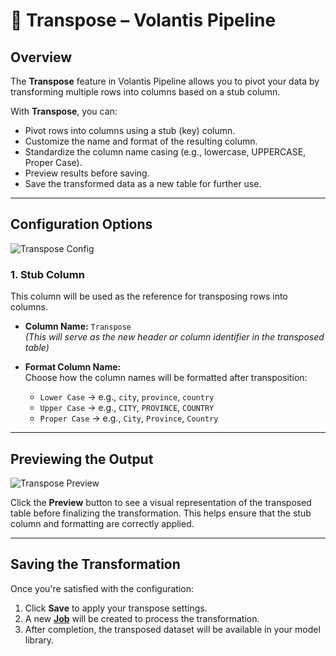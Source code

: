 # 🔀 Transpose – Volantis Pipeline

## Overview  
The **Transpose** feature in Volantis Pipeline allows you to pivot your data by transforming multiple rows into columns based on a stub column.

With **Transpose**, you can:  
- Pivot rows into columns using a stub (key) column.  
- Customize the name and format of the resulting column.  
- Standardize the column name casing (e.g., lowercase, UPPERCASE, Proper Case).  
- Preview results before saving.  
- Save the transformed data as a new table for further use.

---

## Configuration Options

![Transpose Config](/vdata/documentation/pipeline/transpose/transpose-config.webp)

### 1. **Stub Column**  
This column will be used as the reference for transposing rows into columns.

- **Column Name:** `Transpose`  
  *(This will serve as the new header or column identifier in the transposed table)*

- **Format Column Name:**  
  Choose how the column names will be formatted after transposition:

  - `Lower Case` → e.g., `city`, `province`, `country`  
  - `Upper Case` → e.g., `CITY`, `PROVINCE`, `COUNTRY`  
  - `Proper Case` → e.g., `City`, `Province`, `Country`

---

## Previewing the Output  

![Transpose Preview](/vdata/documentation/pipeline/transpose/transpose-preview.webp)

Click the **Preview** button to see a visual representation of the transposed table before finalizing the transformation. This helps ensure that the stub column and formatting are correctly applied.

---

## Saving the Transformation  
Once you're satisfied with the configuration:

1. Click **Save** to apply your transpose settings.  
2. A new [**Job**](/vdata/documentation?page=jobs) will be created to process the transformation.  
3. After completion, the transposed dataset will be available in your model library.
